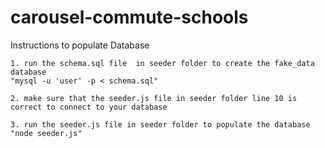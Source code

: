 # carousel-commute-schools

Instructions to populate Database

    1. run the schema.sql file  in seeder folder to create the fake_data database
    "mysql -u 'user' -p < schema.sql"

    2. make sure that the seeder.js file in seeder folder line 10 is correct to connect to your database

    3. run the seeder.js file in seeder folder to populate the database
    "node seeder.js"
